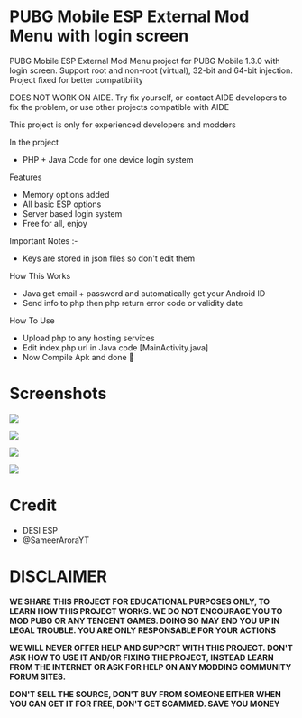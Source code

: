 # PUBG Mobile ESP External Mod Menu with login screen
PUBG Mobile ESP External Mod Menu project for PUBG Mobile 1.3.0 with login screen. Support root and non-root (virtual), 32-bit and 64-bit injection. Project fixed for better compatibility

DOES NOT WORK ON AIDE. Try fix yourself, or contact AIDE developers to fix the problem, or use other projects compatible with AIDE

This project is only for experienced developers and modders

In the project
- PHP + Java Code for one device login system

Features
- Memory options added
- All basic ESP options
- Server based login system
- Free for all, enjoy

Important Notes :-
- Keys are stored in json files so don't edit them 

How This Works 
- Java get email + password and automatically get your Android ID 
- Send info to php then php return error code or validity date 

How To Use 
- Upload php to any hosting services
- Edit index.php url in Java code [MainActivity.java]
- Now Compile Apk and done 🎉

# Screenshots
![](https://i.imgur.com/VAyNVHN.png)

![](https://i.imgur.com/b6d2Fx3.png)

![](https://i.imgur.com/AfkdWdi.png)

![](https://i.imgur.com/o7D8ESh.jpg)

# Credit
- DESI ESP
- @SameerAroraYT

# DISCLAIMER
**WE SHARE THIS PROJECT FOR EDUCATIONAL PURPOSES ONLY, TO LEARN HOW THIS PROJECT WORKS. WE DO NOT ENCOURAGE YOU TO MOD PUBG OR ANY TENCENT GAMES. DOING SO MAY END YOU UP IN LEGAL TROUBLE. YOU ARE ONLY RESPONSABLE FOR YOUR ACTIONS**

**WE WILL NEVER OFFER HELP AND SUPPORT WITH THIS PROJECT. DON'T ASK HOW TO USE IT AND/OR FIXING THE PROJECT, INSTEAD LEARN FROM THE INTERNET OR ASK FOR HELP ON ANY MODDING COMMUNITY FORUM SITES.**

**DON'T SELL THE SOURCE, DON'T BUY FROM SOMEONE EITHER WHEN YOU CAN GET IT FOR FREE, DON'T GET SCAMMED. SAVE YOU MONEY**